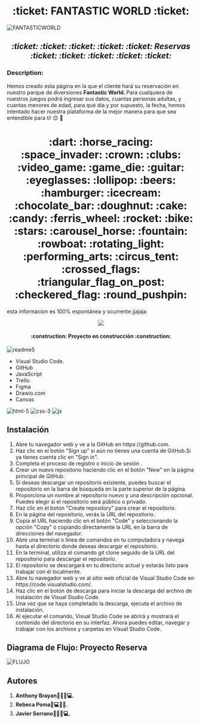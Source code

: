 <h1 align= center> :ticket: FANTASTIC WORLD :ticket: </h1> 


 ![FANTASTICWORLD](https://github.com/JaviSeC/reservasjs/assets/132766257/cf0caddf-027d-4a09-8d06-5f71d8ddf64a) 

<h2 align=center> <em> :ticket: :ticket: :ticket: :ticket: :ticket: Reservas :ticket: :ticket: :ticket: :ticket: :ticket: </em> </h2>

<h3>Description:</h3
  
Hemos creado esta página en la que el cliente hará su reservación en nuestro parque de diversiones <strong> Fantastic World. </strong> Para cualquiera de nuestros juegos podrá ingresar sus datos, cuantas personas adultas, y cuantas menores de edad, para qué día y por supuesto, la fecha, hemos intentado hacer nuestra plataforma de la mejor manera para que sea entendible para ti! :blush: :raised_hands:

<h1 align= center> :dart:  :horse_racing: :space_invader: :crown: :clubs: :video_game: :game_die: :guitar: :eyeglasses: :lollipop: :beers: :hamburger: :icecream:  :chocolate_bar:  :doughnut:  :cake:  :candy: :ferris_wheel: :rocket: :bike: :stars: :carousel_horse: :fountain: :rowboat:  :rotating_light: :performing_arts: :circus_tent: :crossed_flags: :triangular_flag_on_post: :checkered_flag: :round_pushpin: </h1>

esta informacion es 100% espontánea y ocurrente jjajaja

<p align="center"> 
 <img src="https://img.shields.io/badge/STATUS-EN%20DESAROLLO-green">
   </p>
   
   <h4 align="center">
:construction: Proyecto en construcción :construction:
</h4>

![readme5](https://github.com/JaviSeC/reservasjs/assets/132651136/65c7313c-429b-4f58-b43b-db86a9b5e6c2)

<ul>
  <li>Visual Studio Code.</li>
  <li>GitHub</li>
  <li>JavaScript</li>
  <li>Trello.</li>
  <li>Figma</li>
  <li>Drawio.com</li>
  <li>Canvas</li>
</ul>


![html-5](https://github.com/JaviSeC/reservasjs/assets/132766257/38de97c7-773f-4c51-9693-3c7091013bb7)  ![css-3](https://github.com/JaviSeC/reservasjs/assets/132766257/aeed1ec9-3d72-480f-8fb0-b16adb9aeb15)  ![js](https://github.com/JaviSeC/reservasjs/assets/132766257/0817c8cd-3509-4756-87ff-da4415d1dcaf)

 

## Instalación
<ol>
  <li>Abre tu navegador web y ve a la GitHub en https://github.com.</li>
  <li>Haz clic en el botón "Sign up" si aún no tienes una cuenta de GitHub.Si ya tienes cuenta  clic en "Sign in".</li>
  <li>Completa el proceso de registro o inicio de sesión .</li>
  <li>Crear un nuevo repositorio haciendo clic en el botón "New" en la página principal de GitHub.</li>
  <li>Si deseas descargar un repositorio existente, puedes buscar el repositorio en la barra de búsqueda en la parte superior de la página.</li>
  <li>Proporciona un nombre al repositorio nuevo y una descripción opcional. Puedes elegir si el repositorio será público o privado.</li>
  <li>Haz clic en el botón "Create repository" para crear el repositorio.</li>
  <li>En la página del repositorio, verás la URL del repositorio.</li>
  <li>Copia el URL haciendo clic en el botón "Code" y seleccionando la opción "Copy" o copiando directamente la URL en la barra de direcciones del navegador.</li>
  <li>Abre una terminal o línea de comandos en tu computadora y navega hasta el directorio donde deseas descargar el repositorio.</li>
  <li>En la terminal, utiliza el comando git clone seguido de la URL del repositorio para descargar el repositorio. </li>
  <li>El repositorio se descargará en tu directorio actual y estarás listo para trabajar con él localmente.</li>
  <li>Abre tu navegador web y ve al sitio web oficial de Visual Studio Code en https://code.visualstudio.com/.</li>
  <li>Haz clic en el botón de descarga para iniciar la descarga del archivo de instalación de Visual Studio Code.</li>
  <li>Una vez que se haya completado la descarga, ejecuta el archivo de instalación.</li>
 <li>Al ejecutar el comando, Visual Studio Code se abrirá y mostrará el contenido del directorio en su interfaz. Ahora puedes editar, navegar y trabajar con los archivos y carpetas en Visual Studio Code.</li>
</ol>

## Diagrama de Flujo: Proyecto Reserva

![FLUJO](https://github.com/JaviSeC/reservasjs/assets/132651136/2987e119-1777-4d70-8c75-fd28588a60ad)


## Autores
<ol>  
  <li><strong>Anthony Brayan🔨👨‍💻💻.</strong></li>

  <li><strong>Rebeca Poma🔨💻👨‍💻.</strong></li>
  <li><strong>Javier Serrano👨‍💻🔨💻.</strong></li>
</ol>


